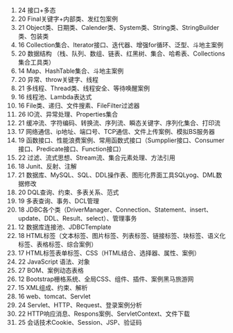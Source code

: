 
 1. 24 接口+多态  
 2. 20 Final关键字+内部类、发红包案例
 3. 21 Object类、日期类、Calender类、System类、String类、StringBuilder类、包装类
 4. 16 Collection集合、Iterator接口、迭代器、增强for循环、泛型、斗地主案例
 5. 20 数据结构 （栈、队列、数组、链表、红黑树、集合、哈希表、Collections集合工具类）
 6. 14 Map、HashTable集合、斗地主案例
 7. 20 异常、throw关键字、线程
 8. 21 多线程、Thread类、线程安全、等待唤醒案例
 9. 16 线程池、Lambda表达式
 10. 16 File类、递归、文件搜素、FileFilter过滤器
 11. 26 IO流、异常处理、Properties集合
 12. 21 缓冲流、字符编码、转换流、序列流、瞬态关键字、序列化集合、打印流
 13. 17 网络通信、ip地址、端口号、TCP通信、文件上传案例、模拟BS服务器
 14. 19 函数接口、性能浪费案例、常用函数式接口（Sumpplier接口、Consumer接口、Predicate接口、Function接口）
 15. 22 过滤、流式思想、Stream流、集合元素处理、方法引用
 16. 18 Junit、反射、注解
 17. 21 数据库、MySQL、SQL、DDL操作表、图形化界面工具SQLyog、DML数据修改
 18. 20 DQL查询、约束、多表关系、范式
 19. 19 多表查询、事务、DCL管理
 20. 18 JDBC各个类（DriverManager、Connection、Statement、insert、update、DDL、Result、select）、管理事务
 21. 12 数据库连接池、JDBCTemplate
 22. 18 HTML标签（文本标签、图片标签、列表标签、链接标签、块标签、语义化标签、表格标签、综合案例）
 23. 17 HTML标签表单标签、CSS（HTML结合、选择器、属性、案例）
 24. 22 JavaScript 语法、对象
 25. 27 BOM、案例动态表格
 26. 12 Bootstrap栅格系统、全局CSS、组件、插件、案例黑马旅游网
 27. 15 XML组成、约束、解析
 28. 16 web、tomcat、Servlet
 29. 24 Servlet、HTTP、Request、登录案例分析
 30. 22 HTTP响应消息、Respons案例、ServletContext、文件下载
 31. 25 会话技术Cookie、Session、JSP、验证码